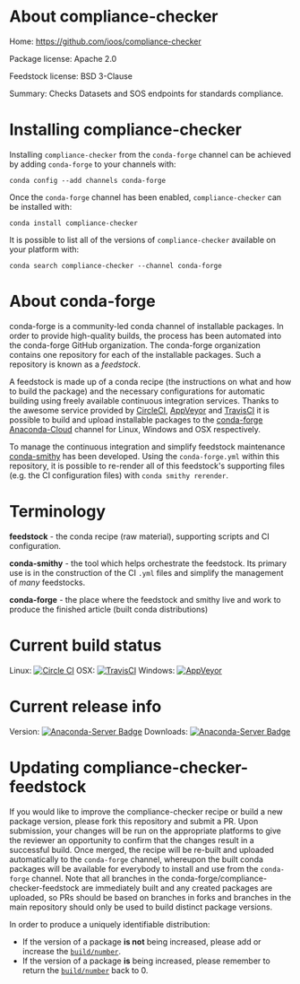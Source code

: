 About compliance-checker
========================

Home: https://github.com/ioos/compliance-checker

Package license: Apache 2.0

Feedstock license: BSD 3-Clause

Summary: Checks Datasets and SOS endpoints for standards compliance.



Installing compliance-checker
=============================

Installing `compliance-checker` from the `conda-forge` channel can be achieved by adding `conda-forge` to your channels with:

```
conda config --add channels conda-forge
```

Once the `conda-forge` channel has been enabled, `compliance-checker` can be installed with:

```
conda install compliance-checker
```

It is possible to list all of the versions of `compliance-checker` available on your platform with:

```
conda search compliance-checker --channel conda-forge
```



About conda-forge
=================

conda-forge is a community-led conda channel of installable packages.
In order to provide high-quality builds, the process has been automated into the
conda-forge GitHub organization. The conda-forge organization contains one repository
for each of the installable packages. Such a repository is known as a *feedstock*.

A feedstock is made up of a conda recipe (the instructions on what and how to build
the package) and the necessary configurations for automatic building using freely
available continuous integration services. Thanks to the awesome service provided by
[CircleCI](https://circleci.com/), [AppVeyor](http://www.appveyor.com/)
and [TravisCI](https://travis-ci.org/) it is possible to build and upload installable
packages to the [conda-forge](https://anaconda.org/conda-forge)
[Anaconda-Cloud](http://docs.anaconda.org/) channel for Linux, Windows and OSX respectively.

To manage the continuous integration and simplify feedstock maintenance
[conda-smithy](http://github.com/conda-forge/conda-smithy) has been developed.
Using the ``conda-forge.yml`` within this repository, it is possible to re-render all of
this feedstock's supporting files (e.g. the CI configuration files) with ``conda smithy rerender``.


Terminology
===========

**feedstock** - the conda recipe (raw material), supporting scripts and CI configuration.

**conda-smithy** - the tool which helps orchestrate the feedstock.
                   Its primary use is in the construction of the CI ``.yml`` files
                   and simplify the management of *many* feedstocks.

**conda-forge** - the place where the feedstock and smithy live and work to
                  produce the finished article (built conda distributions)

Current build status
====================

Linux: [![Circle CI](https://circleci.com/gh/conda-forge/compliance-checker-feedstock.svg?style=shield)](https://circleci.com/gh/conda-forge/compliance-checker-feedstock)
OSX: [![TravisCI](https://travis-ci.org/conda-forge/compliance-checker-feedstock.svg?branch=master)](https://travis-ci.org/conda-forge/compliance-checker-feedstock)
Windows: [![AppVeyor](https://ci.appveyor.com/api/projects/status/github/conda-forge/compliance-checker-feedstock?svg=True)](https://ci.appveyor.com/project/conda-forge/compliance-checker-feedstock/branch/master)

Current release info
====================
Version: [![Anaconda-Server Badge](https://anaconda.org/conda-forge/compliance-checker/badges/version.svg)](https://anaconda.org/conda-forge/compliance-checker)
Downloads: [![Anaconda-Server Badge](https://anaconda.org/conda-forge/compliance-checker/badges/downloads.svg)](https://anaconda.org/conda-forge/compliance-checker)


Updating compliance-checker-feedstock
=====================================

If you would like to improve the compliance-checker recipe or build a new
package version, please fork this repository and submit a PR. Upon submission,
your changes will be run on the appropriate platforms to give the reviewer an
opportunity to confirm that the changes result in a successful build. Once
merged, the recipe will be re-built and uploaded automatically to the
`conda-forge` channel, whereupon the built conda packages will be available for
everybody to install and use from the `conda-forge` channel.
Note that all branches in the conda-forge/compliance-checker-feedstock are
immediately built and any created packages are uploaded, so PRs should be based
on branches in forks and branches in the main repository should only be used to
build distinct package versions.

In order to produce a uniquely identifiable distribution:
 * If the version of a package **is not** being increased, please add or increase
   the [``build/number``](http://conda.pydata.org/docs/building/meta-yaml.html#build-number-and-string).
 * If the version of a package **is** being increased, please remember to return
   the [``build/number``](http://conda.pydata.org/docs/building/meta-yaml.html#build-number-and-string)
   back to 0.
